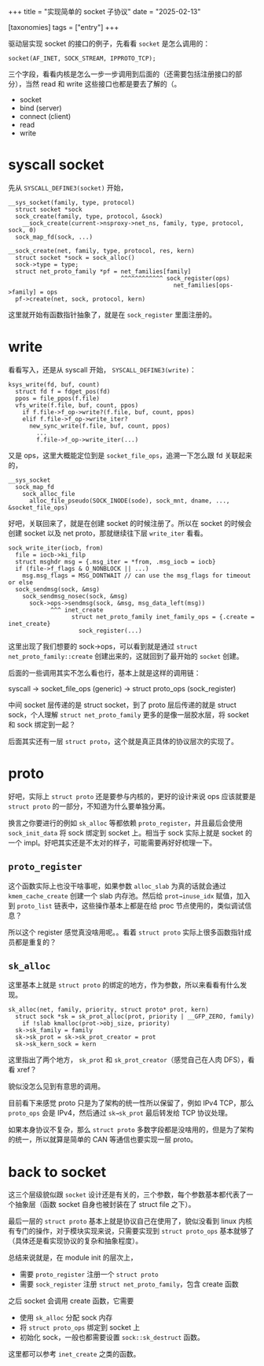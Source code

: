 +++
title = "实现简单的 socket 子协议"
date = "2025-02-13"

[taxonomies]
tags = ["entry"]
+++

驱动层实现 socket 的接口的例子，先看看 `socket` 是怎么调用的：

```clike
socket(AF_INET, SOCK_STREAM, IPPROTO_TCP);
```

三个字段，看看内核是怎么一步一步调用到后面的（还需要包括注册接口的部分），当然 read 和 write 这些接口也都是要去了解的（。

* socket
* bind (server)
* connect (client)
* read
* write

# syscall socket

先从 `SYSCALL_DEFINE3(socket)` 开始，

```clike
__sys_socket(family, type, protocol)
  struct socket *sock
  sock_create(family, type, protocol, &sock)
    __sock_create(current->nsproxy->net_ns, family, type, protocol, sock, 0)
  sock_map_fd(sock, ...)
```

```clike
__sock_create(net, family, type, protocol, res, kern)
  struct socket *sock = sock_alloc()
  sock->type = type;
  struct net_proto_family *pf = net_families[family]
                                ^^^^^^^^^^^^ sock_register(ops)
                                               net_families[ops->family] = ops
  pf->create(net, sock, protocol, kern)
```

这里就开始有函数指针抽象了，就是在 `sock_register` 里面注册的。

# write

看看写入，还是从 syscall 开始， `SYSCALL_DEFINE3(write)`：

```clike
ksys_write(fd, buf, count)
  struct fd f = fdget_pos(fd)
  ppos = file_ppos(f.file)
  vfs_write(f.file, buf, count, ppos)
    if f.file->f_op->write?(f.file, buf, count, ppos)
    elif f.file->f_op->write_iter?
      new_sync_write(f.file, buf, count, ppos)
        ...
        f.file->f_op->write_iter(...)
```

又是 ops，这里大概能定位到是 `socket_file_ops`，追溯一下怎么跟 fd 关联起来的，

```clike
__sys_socket
  sock_map_fd
    sock_alloc_file
      alloc_file_pseudo(SOCK_INODE(sode), sock_mnt, dname, ..., &socket_file_ops)
```

好吧，关联回来了，就是在创建 socket 的时候注册了。所以在 socket 的时候会创建 socket 以及 net proto，那就继续往下层 `write_iter` 看看。

```clike
sock_write_iter(iocb, from)
  file = iocb->ki_filp
  struct msghdr msg = {.msg_iter = *from, .msg_iocb = iocb}
  if (file->f_flags & O_NONBLOCK || ...)
    msg.msg_flags = MSG_DONTWAIT // can use the msg_flags for timeout or else
  sock_sendmsg(sock, &msg)
    sock_sendmsg_nosec(sock, &msg)
      sock->ops->sendmsg(sock, &msg, msg_data_left(msg))
            ^^^ inet_create
                  struct net_proto_family inet_family_ops = {.create = inet_create}
                    sock_register(...)
```

这里出现了我们想要的 sock→ops，可以看到就是通过 `struct net_proto_family::create` 创建出来的，这就回到了最开始的 `socket` 创建。

后面的一些调用其实不怎么看也行，基本上就是这样的调用链：

syscall → socket_file_ops (generic) → struct proto_ops (sock_register)

中间 socket 层传递的是 struct socket，到了 proto 层后传递的就是 struct sock，个人理解 `struct net_proto_family` 更多的是像一层胶水层，将 socket 和 sock 绑定到一起？

后面其实还有一层 `struct proto`，这个就是真正具体的协议层次的实现了。

# proto

好吧，实际上 `struct proto` 还是要参与内核的，更好的设计来说 ops 应该就要是 `struct proto` 的一部分，不知道为什么要单独分离。

换言之你要进行的例如 `sk_alloc` 等都依赖 `proto_register`，并且最后会使用 `sock_init_data` 将 sock 绑定到 socket 上。相当于 sock 实际上就是 socket 的一个 impl。好吧其实还是不太对的样子，可能需要再好好梳理一下。

## `proto_register`

这个函数实际上也没干啥事呢，如果参数 `alloc_slab` 为真的话就会通过 `kmem_cache_create` 创建一个 slab 内存池。然后给 `prot→inuse_idx` 赋值，加入到 `proto_list` 链表中，这些操作基本上都是在给 proc 节点使用的，类似调试信息？

所以这个 register 感觉真没啥用呢。。看着 `struct proto` 实际上很多函数指针成员都是重复的？

## `sk_alloc`

这里基本上就是 `struct proto` 的绑定的地方，作为参数，所以来看看有什么发现。

```clike
sk_alloc(net, family, priority, struct proto* prot, kern)
  struct sock *sk = sk_prot_alloc(prot, priority | __GFP_ZERO, family)
    if !slab kmalloc(prot->obj_size, priority)
  sk->sk_family = family
  sk->sk_prot = sk->sk_prot_creator = prot
  sk->sk_kern_sock = kern
```

这里指出了两个地方， `sk_prot` 和 `sk_prot_creator`（感觉自己在人肉 DFS），看看 xref？

貌似没怎么见到有意思的调用。

目前看下来感觉 proto 只是为了架构的统一性所以保留了，例如 IPv4 TCP，那么 `proto_ops` 会是 IPv4，然后通过 `sk→sk_prot` 最后转发给 TCP 协议处理。

如果本身协议不复杂，那么 `struct proto` 多数字段都是没啥用的，但是为了架构的统一，所以就算是简单的 CAN 等通信也要实现一层 proto。

# back to socket

这三个层级貌似跟 `socket` 设计还是有关的，三个参数，每个参数基本都代表了一个抽象层（函数 socket 自身也被封装在了 struct file 之下）。

最后一层的 `struct proto` 基本上就是协议自己在使用了，貌似没看到 linux 内核有专门的操作，对于模块实现来说，只需要实现到 `struct proto_ops` 基本就够了（具体还是看实现协议的复杂和抽象程度）。

总结来说就是，在 module init 的层次上，

* 需要 `proto_register` 注册一个 `struct proto`
* 需要 `sock_register` 注册 `struct net_proto_family`，包含 create 函数

之后 socket 会调用 create 函数，它需要

* 使用 `sk_alloc` 分配 sock 内存
* 将 `struct proto_ops` 绑定到 socket 上
* 初始化 sock，一般也都需要设置 `sock::sk_destruct` 函数。

这里都可以参考 `inet_create` 之类的函数。

